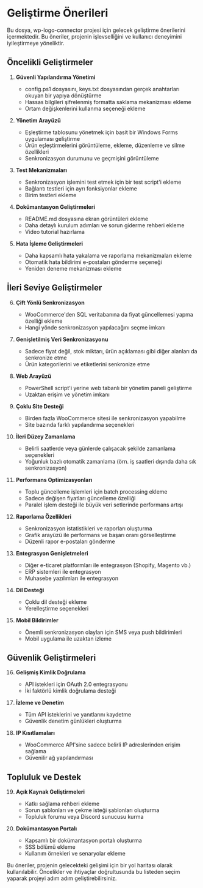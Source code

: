 # Geliştirme Önerileri

Bu dosya, wp-logo-connector projesi için gelecek geliştirme önerilerini içermektedir. Bu öneriler, projenin işlevselliğini ve kullanıcı deneyimini iyileştirmeye yöneliktir.

## Öncelikli Geliştirmeler

1. **Güvenli Yapılandırma Yönetimi**
   - config.ps1 dosyasını, keys.txt dosyasından gerçek anahtarları okuyan bir yapıya dönüştürme
   - Hassas bilgileri şifrelenmiş formatta saklama mekanizması ekleme
   - Ortam değişkenlerini kullanma seçeneği ekleme

2. **Yönetim Arayüzü**
   - Eşleştirme tablosunu yönetmek için basit bir Windows Forms uygulaması geliştirme
   - Ürün eşleştirmelerini görüntüleme, ekleme, düzenleme ve silme özellikleri
   - Senkronizasyon durumunu ve geçmişini görüntüleme

3. **Test Mekanizmaları**
   - Senkronizasyon işlemini test etmek için bir test script'i ekleme
   - Bağlantı testleri için ayrı fonksiyonlar ekleme
   - Birim testleri ekleme

4. **Dokümantasyon Geliştirmeleri**
   - README.md dosyasına ekran görüntüleri ekleme
   - Daha detaylı kurulum adımları ve sorun giderme rehberi ekleme
   - Video tutorial hazırlama

5. **Hata İşleme Geliştirmeleri**
   - Daha kapsamlı hata yakalama ve raporlama mekanizmaları ekleme
   - Otomatik hata bildirimi e-postaları gönderme seçeneği
   - Yeniden deneme mekanizması ekleme

## İleri Seviye Geliştirmeler

6. **Çift Yönlü Senkronizasyon**
   - WooCommerce'den SQL veritabanına da fiyat güncellemesi yapma özelliği ekleme
   - Hangi yönde senkronizasyon yapılacağını seçme imkanı

7. **Genişletilmiş Veri Senkronizasyonu**
   - Sadece fiyat değil, stok miktarı, ürün açıklaması gibi diğer alanları da senkronize etme
   - Ürün kategorilerini ve etiketlerini senkronize etme

8. **Web Arayüzü**
   - PowerShell script'i yerine web tabanlı bir yönetim paneli geliştirme
   - Uzaktan erişim ve yönetim imkanı

9. **Çoklu Site Desteği**
   - Birden fazla WooCommerce sitesi ile senkronizasyon yapabilme
   - Site bazında farklı yapılandırma seçenekleri

10. **İleri Düzey Zamanlama**
    - Belirli saatlerde veya günlerde çalışacak şekilde zamanlama seçenekleri
    - Yoğunluk bazlı otomatik zamanlama (örn. iş saatleri dışında daha sık senkronizasyon)

11. **Performans Optimizasyonları**
    - Toplu güncelleme işlemleri için batch processing ekleme
    - Sadece değişen fiyatları güncelleme özelliği
    - Paralel işlem desteği ile büyük veri setlerinde performans artışı

12. **Raporlama Özellikleri**
    - Senkronizasyon istatistikleri ve raporları oluşturma
    - Grafik arayüzü ile performans ve başarı oranı görselleştirme
    - Düzenli rapor e-postaları gönderme

13. **Entegrasyon Genişletmeleri**
    - Diğer e-ticaret platformları ile entegrasyon (Shopify, Magento vb.)
    - ERP sistemleri ile entegrasyon
    - Muhasebe yazılımları ile entegrasyon

14. **Dil Desteği**
    - Çoklu dil desteği ekleme
    - Yerelleştirme seçenekleri

15. **Mobil Bildirimler**
    - Önemli senkronizasyon olayları için SMS veya push bildirimleri
    - Mobil uygulama ile uzaktan izleme

## Güvenlik Geliştirmeleri

16. **Gelişmiş Kimlik Doğrulama**
    - API istekleri için OAuth 2.0 entegrasyonu
    - İki faktörlü kimlik doğrulama desteği

17. **İzleme ve Denetim**
    - Tüm API isteklerini ve yanıtlarını kaydetme
    - Güvenlik denetim günlükleri oluşturma

18. **IP Kısıtlamaları**
    - WooCommerce API'sine sadece belirli IP adreslerinden erişim sağlama
    - Güvenilir ağ yapılandırması

## Topluluk ve Destek

19. **Açık Kaynak Geliştirmeleri**
    - Katkı sağlama rehberi ekleme
    - Sorun şablonları ve çekme isteği şablonları oluşturma
    - Topluluk forumu veya Discord sunucusu kurma

20. **Dokümantasyon Portalı**
    - Kapsamlı bir dokümantasyon portalı oluşturma
    - SSS bölümü ekleme
    - Kullanım örnekleri ve senaryolar ekleme

Bu öneriler, projenin gelecekteki gelişimi için bir yol haritası olarak kullanılabilir. Öncelikler ve ihtiyaçlar doğrultusunda bu listeden seçim yaparak projeyi adım adım geliştirebilirsiniz.